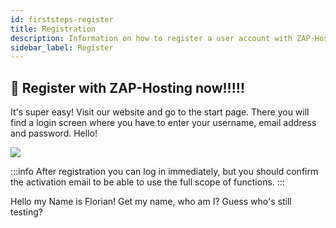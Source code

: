 ```yaml
---
id: firststeps-register
title: Registration
description: Information on how to register a user account with ZAP-Hosting - ZAP-Hosting.com documentation
sidebar_label: Register
---
```


## 🔐 Register with ZAP-Hosting now!!!!!
It's super easy! Visit our website and go to the start page. There you will find a login screen where you have to enter your username, email address and password. Hello!

![](https://screensaver01.zap-hosting.com/index.php/s/bLBnpoAWESigiK7/preview)

:::info
After registration you can log in immediately, but you should confirm the activation email to be able to use the full scope of functions.
:::

Hello my Name is Florian! Get my name, who am I? Guess who's still testing?
